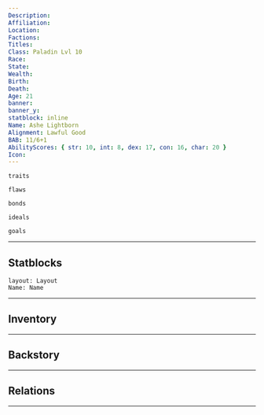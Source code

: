 ```yaml
---
Description: 
Affiliation: 
Location: 
Factions: 
Titles: 
Class: Paladin Lvl 10
Race: 
State: 
Wealth: 
Birth: 
Death: 
Age: 21
banner: 
banner_y: 
statblock: inline
Name: Ashe Lightborn
Alignment: Lawful Good
BAB: 11/6+1
AbilityScores: { str: 10, int: 8, dex: 17, con: 16, char: 20 }
Icon: 
---
```


```ad-Tr
traits
```

```ad-fw
flaws
```

```ad-Bd
bonds
```

```ad-idl
ideals
```

```ad-goals
goals
```

--- 
## Statblocks

```statblock
layout: Layout
Name: Name
```

___
## Inventory

---
## Backstory


___
## Relations


---
